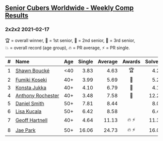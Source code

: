 <style>table {white-space: nowrap;}</style>

## [Senior Cubers Worldwide - Weekly Comp Results](/scw-comp/results/)
### 2x2x2 2021-02-17

<span style="white-space: nowrap;">🏆 = overall winner</span>, <span style="white-space: nowrap;">🥇 = 1st senior</span>, <span style="white-space: nowrap;">🥈 = 2nd senior</span>, <span style="white-space: nowrap;">🥉 = 3rd senior</span>, <span style="white-space: nowrap;">💥 = overall record (age group)</span>, <span style="white-space: nowrap;">🔥 = PR average</span>, <span style="white-space: nowrap;">⚡ = PR single</span>.

| # | Name | Age | Single | Average | Awards | Solve 1 | Solve 2 | Solve 3 | Solve 4 | Solve 5 | Video |
| :--: | :-- | :--: | --: | --: | :--: | --: | --: | --: | --: | --: | :-- |
| 1 | [Shawn Boucké](../../persons/shawn_boucke/222.md) | <40 | 3.83 | 4.63 | 🏆 | 4.27 | 9.43 | 4.41 | 5.22 | 3.83 | [Desktop](https://www.facebook.com/events/1341827372862028/permalink/1344674369243995) / [Mobile](https://m.facebook.com/events/1341827372862028?view=permalink&id=1344674369243995) |
| 2 | [Fumiki Koseki](../../persons/fumiki_koseki/222.md) | 40+ | 3.99 | 5.69 | 🥇 | 5.25 | 3.99 | 6.07 | 6.98 | 5.75 | [Desktop](https://www.facebook.com/events/2846210318979915/permalink/2850778545189759) / [Mobile](https://m.facebook.com/events/2846210318979915?view=permalink&id=2850778545189759) |
| 3 | [Konsta Jukka](../../persons/konsta_jukka/222.md) | 40+ | 4.10 | 6.79 | 🥈 | 4.10 | 4.82 | 7.97 | 7.59 | 10.15 | [Desktop](https://www.facebook.com/events/2846210318979915/permalink/2850447045222909) / [Mobile](https://m.facebook.com/events/2846210318979915?view=permalink&id=2850447045222909) |
| 4 | [Anthony Rochester](../../persons/anthony_rochester/222.md) | 40+ | 3.48 | 7.58 | 🥉 | 12.24 | 10.17 | 3.48 | 5.07 | 7.49 | [Desktop](https://www.facebook.com/events/2846210318979915/permalink/2848868582047422) / [Mobile](https://m.facebook.com/events/2846210318979915?view=permalink&id=2848868582047422) |
| 5 | [Daniel Smith](../../persons/daniel_smith/222.md) | 50+ | 7.81 | 8.44 |  | 8.00 | 8.72 | 8.59 | 9.52 | 7.81 | [Desktop](https://www.facebook.com/events/2846210318979915/permalink/2850254278575519) / [Mobile](https://m.facebook.com/events/2846210318979915?view=permalink&id=2850254278575519) |
| 6 | [Lisa Kucala](../../persons/lisa_kucala/222.md) | 50+ | 6.42 | 8.58 |  | 6.42 | 9.53 | 10.62 | 8.95 | 7.25 | [Desktop](https://www.facebook.com/events/2846210318979915/permalink/2847946518806295) / [Mobile](https://m.facebook.com/events/2846210318979915?view=permalink&id=2847946518806295) |
| 7 | [Geoff Hartnell](../../persons/geoff_hartnell/222.md) | 40+ | 4.64 | 11.13 | 🔥 ⚡ | 11.37 | 11.89 | 4.64 | 10.12 | 12.80 | [Desktop](https://www.facebook.com/events/2846210318979915/permalink/2848742495393364) / [Mobile](https://m.facebook.com/events/2846210318979915?view=permalink&id=2848742495393364) |
| 8 | [Jae Park](../../persons/jae_park/222.md) | 50+ | 16.06 | 24.73 | 🔥 ⚡ | 16.06 | 30.66 | 52.36 | 20.52 | 23.02 | [Desktop](https://www.facebook.com/events/2846210318979915/permalink/2850216875245926) / [Mobile](https://m.facebook.com/events/2846210318979915?view=permalink&id=2850216875245926) |

<!-- Global site tag (gtag.js) - Google Analytics -->
<script async src="https://www.googletagmanager.com/gtag/js?id=UA-86348435-3"></script>
<script>window.dataLayer = window.dataLayer || []; function gtag() {dataLayer.push(arguments);} gtag('js', new Date()); gtag('config', 'UA-86348435-3');</script>
